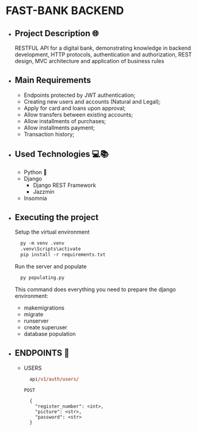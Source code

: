 # FAST-BANK BACKEND

* ## Project Description 🌐
  RESTFUL API for a digital bank, demonstrating knowledge in backend development, HTTP protocols, authentication and authorization, REST design, MVC architecture and application of business rules

* ## Main Requirements 
  * Endpoints protected by JWT authentication;
  * Creating new users and accounts (Natural and Legal);
  * Apply for card and loans upon approval;
  * Allow transfers between existing accounts;
  * Allow installments of purchases;
  * Allow installments payment; 
  * Transaction history;

* ## Used Technologies 💻📚
  * Python 🐍
  * Django
    - Django REST Framework
    - Jazzmin
  * Insomnia

* ## Executing the project
  Setup the virtual environment
  ```ps
    py -m venv .venv
    .venv\Scripts\activate
    pip install -r requirements.txt
  ```
  Run the server and populate
  ```ps
    py populating.py
  ```
  This command does everything you need to prepare the django environment: 
    - makemigrations
    - migrate
    - runserver
    - create superuser
    - database population

* ## ENDPOINTS 🏁
  * USERS
    ```ps
      api/v1/auth/users/
    ```
    ````POST````
    ```
      {
        "register_number": <int>,
        "picture": <str>,
        "password": <str>
      }
    ```
